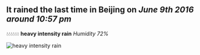 ## It rained the last time in Beijing on *June 9th 2016 around 10:57 pm*
💧💧💧💧💧💧  **heavy intensity rain** *Humidity 72%*

![heavy intensity rain](http://openweathermap.org/img/w/10n.png)
